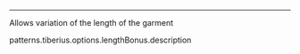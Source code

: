 ---

Allows variation of the length of the garment

patterns.tiberius.options.lengthBonus.description
